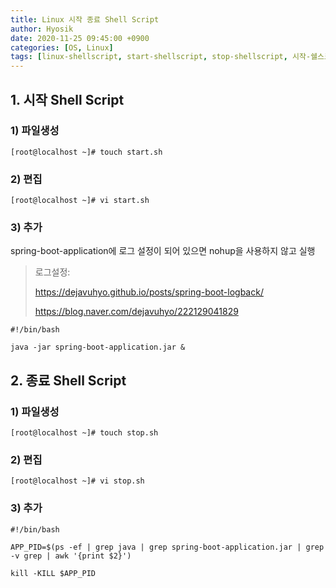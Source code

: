 ```yaml
--- 
title: Linux 시작 종료 Shell Script
author: Hyosik
date: 2020-11-25 09:45:00 +0900
categories: [OS, Linux]
tags: [linux-shellscript, start-shellscript, stop-shellscript, 시작-쉘스크립트, 종료-쉘스크립트]
---
```


## 1. 시작 Shell Script

### 1) 파일생성

```shell
[root@localhost ~]# touch start.sh
```

### 2) 편집

```shell
[root@localhost ~]# vi start.sh
```

### 3) 추가
spring-boot-application에 로그 설정이 되어 있으면 nohup을 사용하지 않고 실행

> 로그설정:
>
> <https://dejavuhyo.github.io/posts/spring-boot-logback/>
>
> <https://blog.naver.com/dejavuhyo/222129041829>

```shell
#!/bin/bash

java -jar spring-boot-application.jar &
```

## 2. 종료 Shell Script

### 1) 파일생성

```shell
[root@localhost ~]# touch stop.sh
```

### 2) 편집

```shell
[root@localhost ~]# vi stop.sh
```

### 3) 추가

```shell
#!/bin/bash

APP_PID=$(ps -ef | grep java | grep spring-boot-application.jar | grep -v grep | awk '{print $2}')

kill -KILL $APP_PID
```
